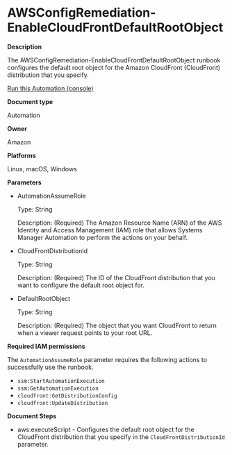 # AWSConfigRemediation\-EnableCloudFrontDefaultRootObject<a name="automation-aws-enable-cloudfront-root-object"></a>

**Description**

The AWSConfigRemediation\-EnableCloudFrontDefaultRootObject runbook configures the default root object for the Amazon CloudFront \(CloudFront\) distribution that you specify\.

[Run this Automation \(console\)](https://console.aws.amazon.com/systems-manager/automation/execute/AWSConfigRemediation-EnableCloudFrontDefaultRootObject)

**Document type**

Automation

**Owner**

Amazon

**Platforms**

Linux, macOS, Windows

**Parameters**
+ AutomationAssumeRole

  Type: String

  Description: \(Required\) The Amazon Resource Name \(ARN\) of the AWS Identity and Access Management \(IAM\) role that allows Systems Manager Automation to perform the actions on your behalf\.
+ CloudFrontDistributionId

  Type: String

  Description: \(Required\) The ID of the CloudFront distribution that you want to configure the default root object for\.
+ DefaultRootObject

  Type: String

  Description: \(Required\) The object that you want CloudFront to return when a viewer request points to your root URL\.

**Required IAM permissions**

The `AutomationAssumeRole` parameter requires the following actions to successfully use the runbook\.
+ `ssm:StartAutomationExecution`
+ `ssm:GetAutomationExecution`
+ `cloudfront:GetDistributionConfig`
+ `cloudfront:UpdateDistribution`

**Document Steps**
+ aws:executeScript \- Configures the default root object for the CloudFront distribution that you specify in the `CloudFrontDistributionId` parameter\.